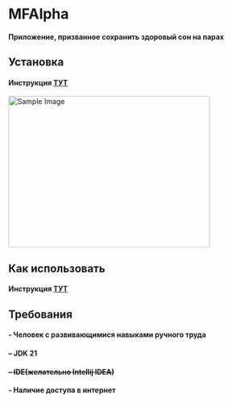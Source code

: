  # MFAlpha
#### Приложение, призванное сохранить здоровый сон на парах

## Установка
#### Инструкция [ТУТ](INSTALL.md)
[<img src="https://github.com/user-attachments/assets/c59fc890-9274-41ed-a2e3-be638e745711" alt="Sample Image" width="400" height="300">](INSTALL.md)




## Как использовать
#### Инструкция [ТУТ](HOWTOUSE.md)

## Требования
#### - Человек с развивающимися навыками ручного труда
#### – JDK 21
#### ~~– IDE(желательно Intellij IDEA)~~
#### - Наличие доступа в интернет
